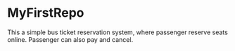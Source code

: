 # MyFirstRepo
This a simple bus ticket reservation system, where passenger reserve seats online.
Passenger can also pay and cancel.

